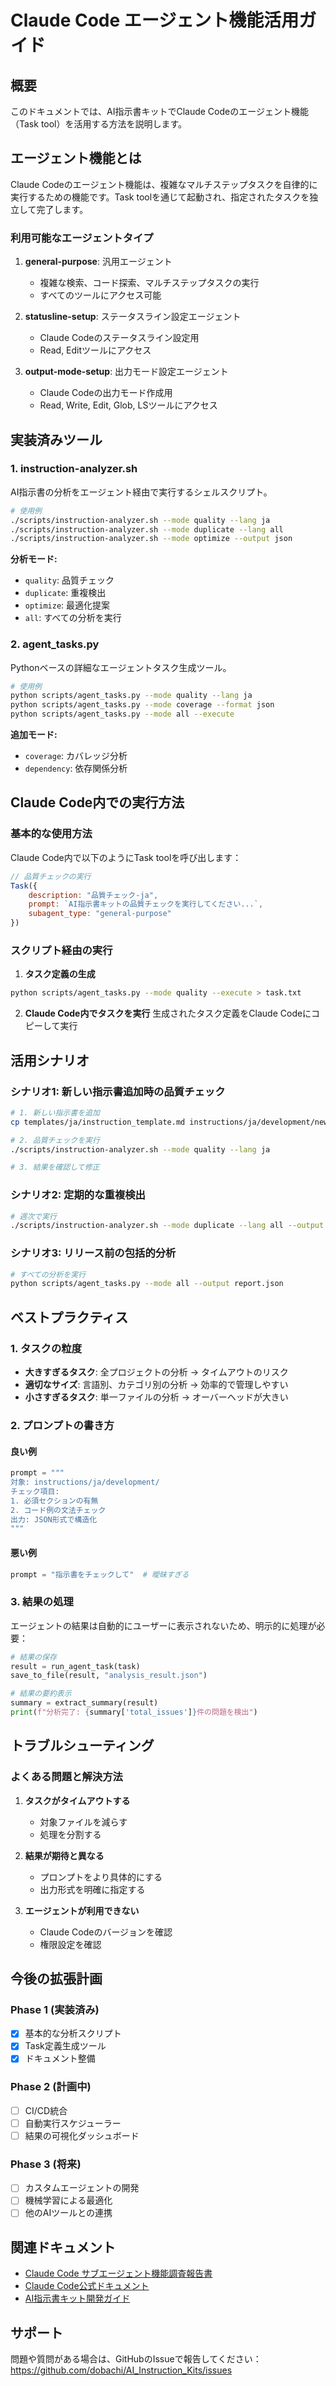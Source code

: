 # Claude Code エージェント機能活用ガイド

## 概要

このドキュメントでは、AI指示書キットでClaude Codeのエージェント機能（Task tool）を活用する方法を説明します。

## エージェント機能とは

Claude Codeのエージェント機能は、複雑なマルチステップタスクを自律的に実行するための機能です。Task toolを通じて起動され、指定されたタスクを独立して完了します。

### 利用可能なエージェントタイプ

1. **general-purpose**: 汎用エージェント
   - 複雑な検索、コード探索、マルチステップタスクの実行
   - すべてのツールにアクセス可能

2. **statusline-setup**: ステータスライン設定エージェント
   - Claude Codeのステータスライン設定用
   - Read, Editツールにアクセス

3. **output-mode-setup**: 出力モード設定エージェント
   - Claude Codeの出力モード作成用
   - Read, Write, Edit, Glob, LSツールにアクセス

## 実装済みツール

### 1. instruction-analyzer.sh

AI指示書の分析をエージェント経由で実行するシェルスクリプト。

```bash
# 使用例
./scripts/instruction-analyzer.sh --mode quality --lang ja
./scripts/instruction-analyzer.sh --mode duplicate --lang all
./scripts/instruction-analyzer.sh --mode optimize --output json
```

**分析モード:**
- `quality`: 品質チェック
- `duplicate`: 重複検出
- `optimize`: 最適化提案
- `all`: すべての分析を実行

### 2. agent_tasks.py

Pythonベースの詳細なエージェントタスク生成ツール。

```bash
# 使用例
python scripts/agent_tasks.py --mode quality --lang ja
python scripts/agent_tasks.py --mode coverage --format json
python scripts/agent_tasks.py --mode all --execute
```

**追加モード:**
- `coverage`: カバレッジ分析
- `dependency`: 依存関係分析

## Claude Code内での実行方法

### 基本的な使用方法

Claude Code内で以下のようにTask toolを呼び出します：

```javascript
// 品質チェックの実行
Task({
    description: "品質チェック-ja",
    prompt: `AI指示書キットの品質チェックを実行してください...`,
    subagent_type: "general-purpose"
})
```

### スクリプト経由の実行

1. **タスク定義の生成**
```bash
python scripts/agent_tasks.py --mode quality --execute > task.txt
```

2. **Claude Code内でタスクを実行**
生成されたタスク定義をClaude Codeにコピーして実行

## 活用シナリオ

### シナリオ1: 新しい指示書追加時の品質チェック

```bash
# 1. 新しい指示書を追加
cp templates/ja/instruction_template.md instructions/ja/development/new_instruction.md

# 2. 品質チェックを実行
./scripts/instruction-analyzer.sh --mode quality --lang ja

# 3. 結果を確認して修正
```

### シナリオ2: 定期的な重複検出

```bash
# 週次で実行
./scripts/instruction-analyzer.sh --mode duplicate --lang all --output yaml
```

### シナリオ3: リリース前の包括的分析

```bash
# すべての分析を実行
python scripts/agent_tasks.py --mode all --output report.json
```

## ベストプラクティス

### 1. タスクの粒度

- **大きすぎるタスク**: 全プロジェクトの分析 → タイムアウトのリスク
- **適切なサイズ**: 言語別、カテゴリ別の分析 → 効率的で管理しやすい
- **小さすぎるタスク**: 単一ファイルの分析 → オーバーヘッドが大きい

### 2. プロンプトの書き方

#### 良い例
```python
prompt = """
対象: instructions/ja/development/
チェック項目:
1. 必須セクションの有無
2. コード例の文法チェック
出力: JSON形式で構造化
"""
```

#### 悪い例
```python
prompt = "指示書をチェックして"  # 曖昧すぎる
```

### 3. 結果の処理

エージェントの結果は自動的にユーザーに表示されないため、明示的に処理が必要：

```python
# 結果の保存
result = run_agent_task(task)
save_to_file(result, "analysis_result.json")

# 結果の要約表示
summary = extract_summary(result)
print(f"分析完了: {summary['total_issues']}件の問題を検出")
```

## トラブルシューティング

### よくある問題と解決方法

1. **タスクがタイムアウトする**
   - 対象ファイルを減らす
   - 処理を分割する

2. **結果が期待と異なる**
   - プロンプトをより具体的にする
   - 出力形式を明確に指定する

3. **エージェントが利用できない**
   - Claude Codeのバージョンを確認
   - 権限設定を確認

## 今後の拡張計画

### Phase 1 (実装済み)
- [x] 基本的な分析スクリプト
- [x] Task定義生成ツール
- [x] ドキュメント整備

### Phase 2 (計画中)
- [ ] CI/CD統合
- [ ] 自動実行スケジューラー
- [ ] 結果の可視化ダッシュボード

### Phase 3 (将来)
- [ ] カスタムエージェントの開発
- [ ] 機械学習による最適化
- [ ] 他のAIツールとの連携

## 関連ドキュメント

- [Claude Code サブエージェント機能調査報告書](../reports/claude_code_subagent_investigation.md)
- [Claude Code公式ドキュメント](https://docs.anthropic.com/en/docs/claude-code)
- [AI指示書キット開発ガイド](../README.md)

## サポート

問題や質問がある場合は、GitHubのIssueで報告してください：
https://github.com/dobachi/AI_Instruction_Kits/issues